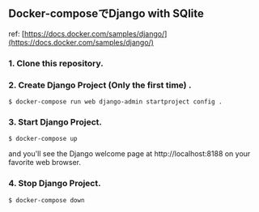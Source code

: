 ## Docker-composeでDjango with SQlite

ref: [https://docs.docker.com/samples/django/](https://docs.docker.com/samples/django/)

### 1. Clone this repository.

### 2. Create Django Project (Only the first time) .

`$ docker-compose run web django-admin startproject config .`

### 3. Start Django Project.

`$ docker-compose up`

and you'll see the Django welcome page at http://localhost:8188 on your favorite web browser.

### 4. Stop Django Project.

`$ docker-compose down`
